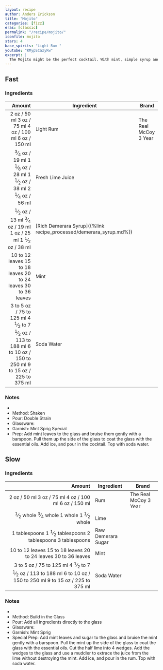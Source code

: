 ```yaml
---
layout: recipe
author: Anders Erickson
title: "Mojito"
categories: [fizz]
eras: [classic]
permalink: "/recipe/mojito/"
iconfile: mojito
stars: 4
base_spirits: "Light Rum "
youtube: "KMypSCazyRw"
excerpt: |
  The Mojito might be the perfect cocktail. With mint, simple syrup and white rum, the classic Mojito is easy to make and always refreshing.
---
```


<div class="subrecipe" markdown="1">

## Fast

### Ingredients

|          Amount | Ingredient                                               | Brand                 |
| --------------: | -------------------------------------------------------- | --------------------- |
|            <span class="onex active">2 oz  / 50 ml</span> <span class="onehalfx">3 oz  / 75 ml</span> <span class="twox">4 oz  / 100 ml</span> <span class="threex">6 oz  / 150 ml</span>| Light Rum                                                | The Real McCoy 3 Year |
|         <span class="onex active"> <sup>3</sup>&frasl;<sub>4</sub> oz  / 19 ml</span> <span class="onehalfx">1 <sup>1</sup>&frasl;<sub>8</sub> oz  / 28 ml</span> <span class="twox">1 <sup>1</sup>&frasl;<sub>2</sub> oz  / 38 ml</span> <span class="threex">2 <sup>1</sup>&frasl;<sub>4</sub> oz  / 56 ml</span>| Fresh Lime Juice                                         |
|          <span class="onex active"> <sup>1</sup>&frasl;<sub>2</sub> oz  / 13 ml</span> <span class="onehalfx"> <sup>3</sup>&frasl;<sub>4</sub> oz  / 19 ml</span> <span class="twox">1 oz  / 25 ml</span> <span class="threex">1 <sup>1</sup>&frasl;<sub>2</sub> oz  / 38 ml</span>| [Rich Demerara Syrup]({%link recipe_processed/demerara_syrup.md%}) |
| <span class="onex active">10 to 12 leaves </span> <span class="onehalfx">15 to 18 leaves </span> <span class="twox">20 to 24 leaves </span> <span class="threex">30 to 36 leaves </span>| Mint                                                     |
|       <span class="onex active">3 to 5 oz  / 75 to 125 ml</span> <span class="onehalfx">4 <sup>1</sup>&frasl;<sub>2</sub> to 7 <sup>1</sup>&frasl;<sub>2</sub> oz  / 113 to 188 ml</span> <span class="twox">6 to 10 oz  / 150 to 250 ml</span> <span class="threex">9 to 15 oz  / 225 to 375 ml</span>| Soda Water                                               |

### Notes

-
- Method: Shaken
- Pour: Double Strain
- Glassware:
- Garnish: Mint Sprig Special
- Prep: Add mint leaves to the glass and bruise them gently with a barspoon. Pull them up the side of the glass to coat the glass with the essential oils. Add ice, and pour in the cocktail. Top with soda water.

</div>
<div class="subrecipe" markdown="1">

## Slow

### Ingredients

|          Amount | Ingredient         | Brand                 |
| --------------: | ------------------ | --------------------- |
|            <span class="onex active">2 oz  / 50 ml</span> <span class="onehalfx">3 oz  / 75 ml</span> <span class="twox">4 oz  / 100 ml</span> <span class="threex">6 oz  / 150 ml</span>| Rum                | The Real McCoy 3 Year |
|       <span class="onex active"> <sup>1</sup>&frasl;<sub>2</sub> whole </span> <span class="onehalfx"> <sup>3</sup>&frasl;<sub>4</sub> whole </span> <span class="twox">1 whole </span> <span class="threex">1 <sup>1</sup>&frasl;<sub>2</sub> whole </span>| Lime               |
|    <span class="onex active">1 tablespoons</span> <span class="onehalfx">1 <sup>1</sup>&frasl;<sub>2</sub> tablespoons</span> <span class="twox">2 tablespoons</span> <span class="threex">3 tablespoons</span>| Raw Demerara Sugar |
| <span class="onex active">10 to 12 leaves </span> <span class="onehalfx">15 to 18 leaves </span> <span class="twox">20 to 24 leaves </span> <span class="threex">30 to 36 leaves </span>| Mint               |
|       <span class="onex active">3 to 5 oz  / 75 to 125 ml</span> <span class="onehalfx">4 <sup>1</sup>&frasl;<sub>2</sub> to 7 <sup>1</sup>&frasl;<sub>2</sub> oz  / 113 to 188 ml</span> <span class="twox">6 to 10 oz  / 150 to 250 ml</span> <span class="threex">9 to 15 oz  / 225 to 375 ml</span>| Soda Water         |

### Notes

-
- Method: Build in the Glass
- Pour: Add all ingredients directly to the glass
- Glassware:
- Garnish: Mint Sprig
- Special Prep: Add mint leaves and sugar to the glass and bruise the mint gently with a barspoon. Pull the mint up the side of the glass to coat the glass with the essential oils. Cut the half lime into 4 wedges. Add the wedges to the glass and use a muddler to extrace the juice from the lime without destroying the mint. Add ice, and pour in the rum. Top with soda water.

</div>

    
<script type="application/ld+json">
{
  "@context": "https://schema.org",
  "@type": "Recipe",
  "author": "{{ page.author }}",
  "description": "{{ page.excerpt | strip_html | replace: '"', "'" }}",
  "image": "{% for ingredient in site.data[page.iconfile].images.ingredient limit: 1 %}{{ ingredient.url }}{% endfor %}",
  "recipeIngredient": [  " 2 oz Light Rum ",
  "0.75 oz Fresh Lime Juice",
  " 0.5 oz Rich Demerara Syrup",
  "10 to 12 leaves Mint",
  "3 to 5 oz Soda Water"],
  "name": "{{ page.title }}",
  "recipeInstructions": "  {
    '@type': 'HowToStep',
    'text': '-
'
  },  {
    '@type': 'HowToStep',
    'text': '- Method: Shaken
'
  },  {
    '@type': 'HowToStep',
    'text': '- Pour: Double Strain
'
  },  {
    '@type': 'HowToStep',
    'text': '- Glassware:
'
  },  {
    '@type': 'HowToStep',
    'text': '- Garnish: Mint Sprig Special
'
  },  {
    '@type': 'HowToStep',
    'text': '- Prep: Add mint leaves to the glass and bruise them gently with a barspoon. Pull them up the side of the glass to coat the glass with the essential oils. Add ice, and pour in the cocktail. Top with soda water.
'
  }",
  "recipeYield": "1 cocktail",
  "recipeCategory": "cocktail",
  "aggregateRating": "{%- if page.stars -%}{%- include stars_metadata.html %} out of 5{% else %}NA{%- endif -%}",
  "recipeCuisine": "global",
  "prepTime": "20 minutes",
  "cookTime": "15 second",
  "keywords": "{{ page.title }}, cocktail, {{ page.eras }}, {%- include category_metadata.html -%}, {%- include spirits_metadata.html -%}",
  "nutrition": "NA"
}
</script>

    